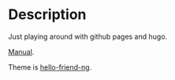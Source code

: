 # Description

Just playing around with github pages and hugo.

[Manual](https://gohugo.io/hosting-and-deployment/hosting-on-github/#github-user-or-organization-pages).

Theme is [hello-friend-ng](https://themes.gohugo.io/hugo-theme-hello-friend-ng/).
